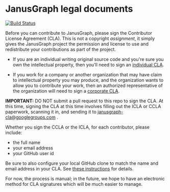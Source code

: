 # JanusGraph legal documents

[![Build Status][travis-shield]][travis-link]

[travis-shield]: https://travis-ci.org/JanusGraph/legal.svg?branch=master
[travis-link]: https://travis-ci.org/JanusGraph/legal

Before you can contribute to JanusGraph, please sign the Contributor License
Agreement (CLA). This is not a copyright *assignment*, it simply gives the
JanusGraph project the permission and license to use and redistribute your
contributions as part of the project.

* If you are an individual writing original source code and you're sure you own
  the intellectual property, then you'll need to sign an
  [individual CLA](JanusGraph_ICLA_1.0.pdf).

* If you work for a company or another organization that may have claim to
  intellectual property you may produce, and the organization wants to allow you
  to contribute your work, then an authorized representative of the organization
  will need to sign a [corporate CLA](JanusGraph_CCLA_1.0.pdf).

**IMPORTANT:** DO NOT submit a pull request to this repo to sign the CLA. At
this time, signing the CLA at this time involves filling out the ICLA or CCLA
paperwork, scanning it in, and sending it to janusgraph-cla@googlegroups.com .

Whether you sign the CCLA or the ICLA, for each contributor, please include:

* the full name
* your email address
* your GitHub user id

Be sure to also configure your local GitHub clone to match the name and email
address in your CLA. See [these
instructions](https://github.com/JanusGraph/janusgraph/blob/master/CONTRIBUTING.md#configure-your-repo-to-match-the-cla)
for details.

For now, the process is manual; in the future, we hope to have an electronic
method for CLA signatures which will be much easier to manage.
